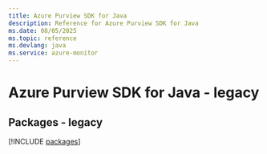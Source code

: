```yaml
---
title: Azure Purview SDK for Java
description: Reference for Azure Purview SDK for Java
ms.date: 08/05/2025
ms.topic: reference
ms.devlang: java
ms.service: azure-monitor
---
```

# Azure Purview SDK for Java - legacy
## Packages - legacy
[!INCLUDE [packages](purview-index.md)]